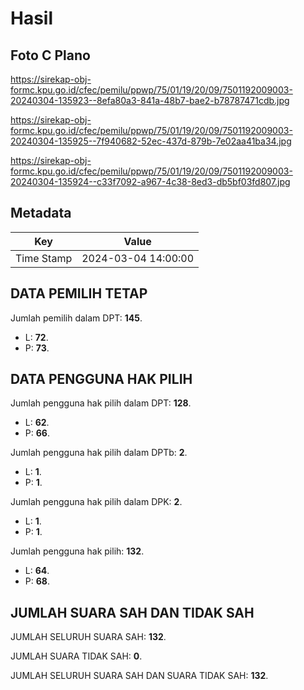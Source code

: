 # Hasil

## Foto C Plano

https://sirekap-obj-formc.kpu.go.id/cfec/pemilu/ppwp/75/01/19/20/09/7501192009003-20240304-135923--8efa80a3-841a-48b7-bae2-b78787471cdb.jpg

https://sirekap-obj-formc.kpu.go.id/cfec/pemilu/ppwp/75/01/19/20/09/7501192009003-20240304-135925--7f940682-52ec-437d-879b-7e02aa41ba34.jpg

https://sirekap-obj-formc.kpu.go.id/cfec/pemilu/ppwp/75/01/19/20/09/7501192009003-20240304-135924--c33f7092-a967-4c38-8ed3-db5bf03fd807.jpg


## Metadata

| Key        | Value               |
| ---------- | ------------------- |
| Time Stamp | 2024-03-04 14:00:00 |


## DATA PEMILIH TETAP

Jumlah pemilih dalam DPT: **145**.
 * L: **72**.
 * P: **73**.

## DATA PENGGUNA HAK PILIH

Jumlah pengguna hak pilih dalam DPT: **128**.
 * L: **62**.
 * P: **66**.

Jumlah pengguna hak pilih dalam DPTb: **2**.
 * L: **1**.
 * P: **1**.

Jumlah pengguna hak pilih dalam DPK: **2**.
 * L: **1**.
 * P: **1**.

Jumlah pengguna hak pilih: **132**.
 * L: **64**.
 * P: **68**.

## JUMLAH SUARA SAH DAN TIDAK SAH

JUMLAH SELURUH SUARA SAH: **132**.

JUMLAH SUARA TIDAK SAH: **0**.

JUMLAH SELURUH SUARA SAH DAN SUARA TIDAK SAH: **132**.


